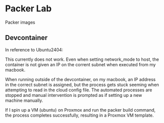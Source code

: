 # Packer Lab

Packer images 

## Devcontainer

In reference to Ubuntu2404: 

This currently does not work. Even when setting network_mode to host, the container is not given an IP on the corrent subnet when executed from my macbook.

When running outside of the devcontainer, on my macbook, an IP address in the correct subnet is assigned, but the process gets stuck seeming when attempting to read in the cloud config file. The automated processes are stopped and manual intervention is prompted as if setting up a new machine manually. 

If I spin up a VM (ubuntu) on Proxmox and run the packer build command, the process completes successfully, resulting in a Proxmox VM template. 